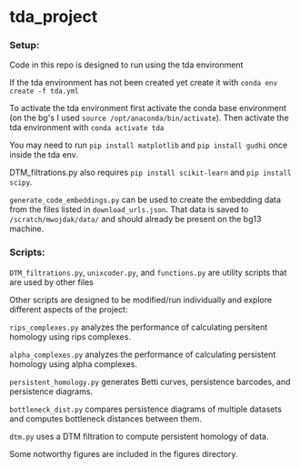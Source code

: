# tda_project

### Setup:

Code in this repo is designed to run using the tda environment

If the tda environment has not been created yet create it with `conda env create -f tda.yml`

To activate the tda environment first activate the conda base environment (on the bg's I used `source /opt/anaconda/bin/activate`).
Then activate the tda environment with `conda activate tda`

You may need to run `pip install matplotlib` and `pip install gudhi` once inside the tda env.

DTM_filtrations.py also requires `pip install scikit-learn` and `pip install scipy`.

`generate_code_embeddings.py` can be used to create the embedding data from the files listed in `download_urls.json`. That data is saved to `/scratch/mwojdak/data/` and should already be present on the bg13 machine.

### Scripts:

`DTM_filtrations.py`, `unixcoder.py`, and `functions.py` are utility scripts that are used by other files

Other scripts are designed to be modified/run individually and explore different aspects of the project:

`rips_complexes.py` analyzes the performance of calculating persitent homology using rips complexes.

`alpha_complexes.py` analyzes the performance of calculating persistent homology using alpha complexes.

`persistent_homology.py` generates Betti curves, persistence barcodes, and persistence diagrams.

`bottleneck_dist.py` compares persistence diagrams of multiple datasets and computes bottleneck distances between them.

`dtm.py` uses a DTM filtration to compute persistent homology of data.

Some notworthy figures are included in the figures directory.